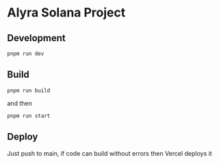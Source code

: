 # Alyra Solana Project

## Development

```shell
pnpm run dev
```

## Build

```shell
pnpm run build
```

and then

```shell
pnpm run start
```


## Deploy

Just push to main, if code can build without errors then Vercel deploys it